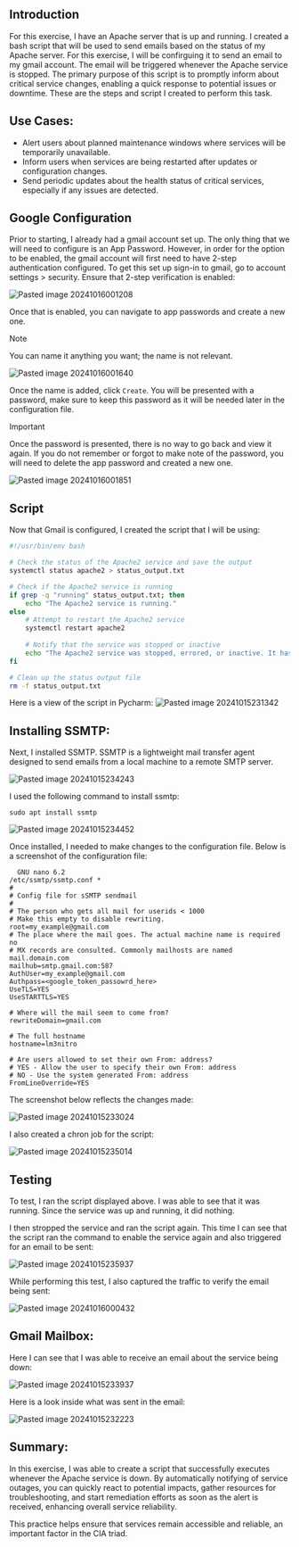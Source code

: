 ## Introduction

For this exercise, I have an Apache server that is up and running. I created a bash script that will be used to send emails based on the status of my Apache server. For this exercise, I will be confirguing it to send an email to my gmail account.  The email will be triggered whenever the Apache service is stopped. The primary purpose of this script is to promptly inform about critical service changes, enabling a quick response to potential issues or downtime. These are the steps and script I created to perform this task.

## Use Cases:

+ Alert users about planned maintenance windows where services will be temporarily unavailable.
+ Inform users when services are being restarted after updates or configuration changes.
+ Send periodic updates about the health status of critical services, especially if any issues are detected.

## Google Configuration

Prior to starting, I already had a gmail account set up. The only thing that we will need to configure is an App Password. However, in order for the option to be enabled, the gmail account will first need to have 2-step authentication configured. To get this set up sign-in to gmail, go to account settings > security. Ensure that 2-step verification is enabled:

![Pasted image 20241016001208](https://github.com/user-attachments/assets/2513d4ce-53ac-4ada-ab8d-ed256354b16b)

Once that is enabled, you can navigate to app passwords and create a new one. 

> [!NOTE]  
> You can name it anything you want; the name is not relevant. 

![Pasted image 20241016001640](https://github.com/user-attachments/assets/4f417094-7abb-485b-b3c3-e04cdb129de4)

Once the name is added, click `Create`. You will be presented with a password, make sure to keep this password as it will be needed later in the configuration file. 

> [!IMPORTANT]  
> Once the password is presented, there is no way to go back and view it again. If you do not remember or forgot to make note of the password, you will need to delete the app password and created a new one. 

![Pasted image 20241016001851](https://github.com/user-attachments/assets/0e040009-8438-4e74-a89a-eb8d321f5f32)


## Script

Now that Gmail is configured, I created the script that I will be using:

```bash
#!/usr/bin/env bash

# Check the status of the Apache2 service and save the output
systemctl status apache2 > status_output.txt

# Check if the Apache2 service is running
if grep -q "running" status_output.txt; then    
    echo "The Apache2 service is running."
else
    # Attempt to restart the Apache2 service
    systemctl restart apache2
    
    # Notify that the service was stopped or inactive
    echo "The Apache2 service was stopped, errored, or inactive. It has now been started." | mail -s "Apache2 Service Alert" example.lm3nitro.service@gmail.com
fi

# Clean up the status output file
rm -f status_output.txt
```

Here is a view of the script in Pycharm:
![Pasted image 20241015231342](https://github.com/user-attachments/assets/3147de8c-5d1d-4443-bfd7-42cf9f42886e)

## Installing SSMTP:

Next, I installed SSMTP. SSMTP is a lightweight mail transfer agent designed to send emails from a local machine to a remote SMTP server. 

![Pasted image 20241015234243](https://github.com/user-attachments/assets/76a7f1b2-d5bc-4537-ba08-b7c7f2e9fa0c)

I used the following command to install ssmtp:

```
sudo apt install ssmtp
```

![Pasted image 20241015234452](https://github.com/user-attachments/assets/0ff4f6ba-8174-46b1-b4e7-faa5b1c09fb1)

Once installed, I needed to make changes to the configuration file. Below is a screenshot of the configuration file:

```
  GNU nano 6.2                                                 /etc/ssmtp/ssmtp.conf *                                                        
#
# Config file for sSMTP sendmail
#
# The person who gets all mail for userids < 1000
# Make this empty to disable rewriting.
root=my_example@gmail.com
# The place where the mail goes. The actual machine name is required no 
# MX records are consulted. Commonly mailhosts are named mail.domain.com
mailhub=smtp.gmail.com:587
AuthUser=my_example@gmail.com
Authpass=<google_token_passowrd_here>
UseTLS=YES
UseSTARTTLS=YES

# Where will the mail seem to come from?
rewriteDomain=gmail.com

# The full hostname
hostname=lm3nitro

# Are users allowed to set their own From: address?
# YES - Allow the user to specify their own From: address
# NO - Use the system generated From: address
FromLineOverride=YES
```

The screenshot below reflects the changes made:

![Pasted image 20241015233024](https://github.com/user-attachments/assets/5c29472c-6cbe-401f-ae0e-652c66587521)

I also created a chron job for the script:

![Pasted image 20241015235014](https://github.com/user-attachments/assets/196089c5-6f4d-4d9a-991c-e02e055539b7)

## Testing

To test, I ran the script displayed above. I was able to see that it was running. Since the service was up and running, it did nothing. 

I then stropped the service and ran the script again. This time I can see that the script ran the command to enable the service again and also triggered for an email to be sent:

![Pasted image 20241015235937](https://github.com/user-attachments/assets/c386e8ec-f7fd-47a7-a0af-d77a91bcf6d3)

While performing this test, I also captured the traffic to verify the email being sent:

![Pasted image 20241016000432](https://github.com/user-attachments/assets/382cf83e-0858-4a36-b3ff-bd422ffc4a18)

## Gmail Mailbox:

Here I can see that I was able to receive an email about the service being down:

![Pasted image 20241015233937](https://github.com/user-attachments/assets/2207acb8-adb2-4f61-8ed0-d7e548f2f4fb)

Here is a look inside what was sent in the email:

![Pasted image 20241015232223](https://github.com/user-attachments/assets/1af1c4bc-5a33-47b2-98e9-fa17fe75cfd1)

## Summary:

In this exercise, I was able to create a script that successfully executes whenever the Apache service is down. By automatically notifying of service outages, you can quickly react to potential impacts, gather resources for troubleshooting, and start remediation efforts as soon as the alert is received, enhancing overall service reliability.

This practice helps ensure that services remain accessible and reliable, an important factor in the CIA triad. 



